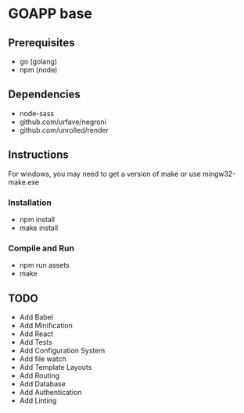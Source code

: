 # GOAPP base

## Prerequisites
* go (golang)
* npm (node)

## Dependencies

* node-sass
* github.com/urfave/negroni
* github.com/unrolled/render

## Instructions

For windows, you may need to get a version of make or use mingw32-make.exe

### Installation
* npm install
* make install

### Compile and Run
* npm run assets
* make

## TODO

* Add Babel
* Add Minification
* Add React
* Add Tests
* Add Configuration System
* Add file watch
* Add Template Layouts
* Add Routing
* Add Database
* Add Authentication
* Add Linting
